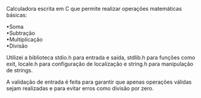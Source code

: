 Calculadora escrita em C que permite realizar operações matemáticas básicas:  

•Soma  
•Subtração  
•Multiplicação  
•Divisão  

Utilizei a biblioteca stdio.h para entrada e saída, stdlib.h para funções como exit, locale.h para configuração de localização e string.h para manipulação de strings.  

A validação de entrada é feita para garantir que apenas operações válidas sejam realizadas e para evitar erros como divisão por zero.
